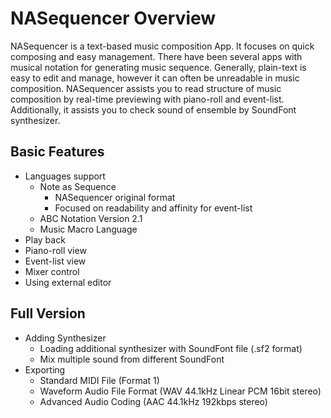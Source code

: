 NASequencer Overview
====================

NASequencer is a text-based music composition App. It focuses on quick composing and easy management.
There have been several apps with musical notation for generating music sequence.
Generally, plain-text is easy to edit and manage, however it can often be unreadable in music composition.
NASequencer assists you to read structure of music composition by real-time previewing with piano-roll and event-list.
Additionally, it assists you to check sound of ensemble by SoundFont synthesizer.

Basic Features
--------------
- Languages support
  - Note as Sequence
    - NASequencer original format
    - Focused on readability and affinity for event-list
  - ABC Notation Version 2.1
  - Music Macro Language
- Play back
- Piano-roll view
- Event-list view
- Mixer control
- Using external editor

Full Version
------------
- Adding Synthesizer
  - Loading additional synthesizer with SoundFont file (.sf2 format)
  - Mix multiple sound from different SoundFont
- Exporting
  - Standard MIDI File (Format 1)
  - Waveform Audio File Format (WAV 44.1kHz Linear PCM 16bit stereo)
  - Advanced Audio Coding (AAC 44.1kHz 192kbps stereo)
